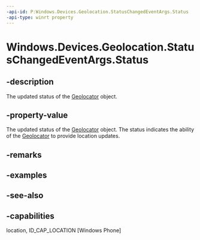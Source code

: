 ```yaml
---
-api-id: P:Windows.Devices.Geolocation.StatusChangedEventArgs.Status
-api-type: winrt property
---
```


<!-- Property syntax
public Windows.Devices.Geolocation.PositionStatus Status { get; }
-->

# Windows.Devices.Geolocation.StatusChangedEventArgs.Status

## -description
The updated status of the [Geolocator](geolocator.md) object.

## -property-value
The updated status of the [Geolocator](geolocator.md) object. The status indicates the ability of the [Geolocator](geolocator.md) to provide location updates.

## -remarks

## -examples

## -see-also


## -capabilities
location, ID_CAP_LOCATION [Windows Phone]
